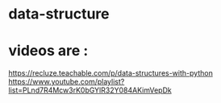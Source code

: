 # data-structure
# videos are :
https://recluze.teachable.com/p/data-structures-with-python
https://www.youtube.com/playlist?list=PLnd7R4Mcw3rK0bGYlR32Y084AKimVepDk

